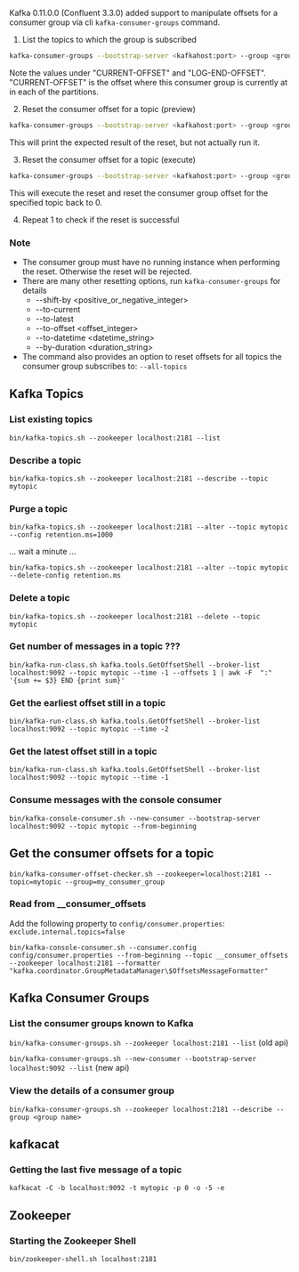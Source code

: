 Kafka 0.11.0.0 (Confluent 3.3.0) added support to manipulate offsets for a consumer group via cli `kafka-consumer-groups` command.

1. List the topics to which the group is subscribed
```bash
kafka-consumer-groups --bootstrap-server <kafkahost:port> --group <group_id> --describe
```
Note the values under "CURRENT-OFFSET" and "LOG-END-OFFSET". "CURRENT-OFFSET" is the offset where this consumer group is currently at in each of the partitions.

2. Reset the consumer offset for a topic (preview)
```bash
kafka-consumer-groups --bootstrap-server <kafkahost:port> --group <group_id> --topic <topic_name> --reset-offsets --to-earliest
```
This will print the expected result of the reset, but not actually run it.

3. Reset the consumer offset for a topic (execute)
```bash
kafka-consumer-groups --bootstrap-server <kafkahost:port> --group <group_id> --topic <topic_name> --reset-offsets --to-earliest --execute
```
This will execute the reset and reset the consumer group offset for the specified topic back to 0.

4. Repeat 1 to check if the reset is successful

### Note
* The consumer group must have no running instance when performing the reset. Otherwise the reset will be rejected.
* There are many other resetting options, run `kafka-consumer-groups` for details
  * --shift-by <positive_or_negative_integer>
  * --to-current
  * --to-latest
  * --to-offset <offset_integer>
  * --to-datetime <datetime_string>
  * --by-duration <duration_string>
* The command also provides an option to reset offsets for all topics the consumer group subscribes to: `--all-topics`


## Kafka Topics
### List existing topics
 `bin/kafka-topics.sh --zookeeper localhost:2181 --list`

### Describe a topic
  `bin/kafka-topics.sh --zookeeper localhost:2181 --describe --topic mytopic `
### Purge a topic
 `bin/kafka-topics.sh --zookeeper localhost:2181 --alter --topic mytopic --config retention.ms=1000`
 
... wait a minute ...

 `bin/kafka-topics.sh --zookeeper localhost:2181 --alter --topic mytopic --delete-config retention.ms`
 
### Delete a topic
 `bin/kafka-topics.sh --zookeeper localhost:2181 --delete --topic mytopic`
 
### Get number of messages in a topic ???
 `bin/kafka-run-class.sh kafka.tools.GetOffsetShell --broker-list localhost:9092 --topic mytopic --time -1 --offsets 1 | awk -F  ":" '{sum += $3} END {print sum}'`
 
### Get the earliest offset still in a topic
`bin/kafka-run-class.sh kafka.tools.GetOffsetShell --broker-list localhost:9092 --topic mytopic --time -2`

### Get the latest offset still in a topic
`bin/kafka-run-class.sh kafka.tools.GetOffsetShell --broker-list localhost:9092 --topic mytopic --time -1`

### Consume messages with the console consumer
`bin/kafka-console-consumer.sh --new-consumer --bootstrap-server localhost:9092 --topic mytopic --from-beginning`

## Get the consumer offsets for a topic
`bin/kafka-consumer-offset-checker.sh --zookeeper=localhost:2181 --topic=mytopic --group=my_consumer_group`

### Read from __consumer_offsets

Add the following property to `config/consumer.properties`:
`exclude.internal.topics=false`

`bin/kafka-console-consumer.sh --consumer.config config/consumer.properties --from-beginning --topic __consumer_offsets --zookeeper localhost:2181 --formatter "kafka.coordinator.GroupMetadataManager\$OffsetsMessageFormatter"`

## Kafka Consumer Groups

### List the consumer groups known to Kafka
`bin/kafka-consumer-groups.sh --zookeeper localhost:2181 --list`  (old api)

`bin/kafka-consumer-groups.sh --new-consumer --bootstrap-server localhost:9092 --list` (new api)

### View the details of a consumer group 
`bin/kafka-consumer-groups.sh --zookeeper localhost:2181 --describe --group <group name>`

## kafkacat

### Getting the last five message of a topic
`kafkacat -C -b localhost:9092 -t mytopic -p 0 -o -5 -e`

## Zookeeper

### Starting the Zookeeper Shell

`bin/zookeeper-shell.sh localhost:2181`
